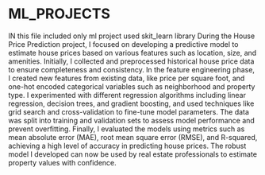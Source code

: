# ML_PROJECTS
 IN this file included  only ml project used  skit_learn library
 During the House Price Prediction project, I focused on developing a predictive model to estimate house prices based on various features such as location, size, and amenities. Initially, I collected and preprocessed historical house price data to ensure completeness and consistency. In the feature engineering phase, I created new features from existing data, like price per square foot, and one-hot encoded categorical variables such as neighborhood and property type. I experimented with different regression algorithms including linear regression, decision trees, and gradient boosting, and used techniques like grid search and cross-validation to fine-tune model parameters. The data was split into training and validation sets to assess model performance and prevent overfitting. Finally, I evaluated the models using metrics such as mean absolute error (MAE), root mean square error (RMSE), and R-squared, achieving a high level of accuracy in predicting house prices. The robust model I developed can now be used by real estate professionals to estimate property values with confidence.
